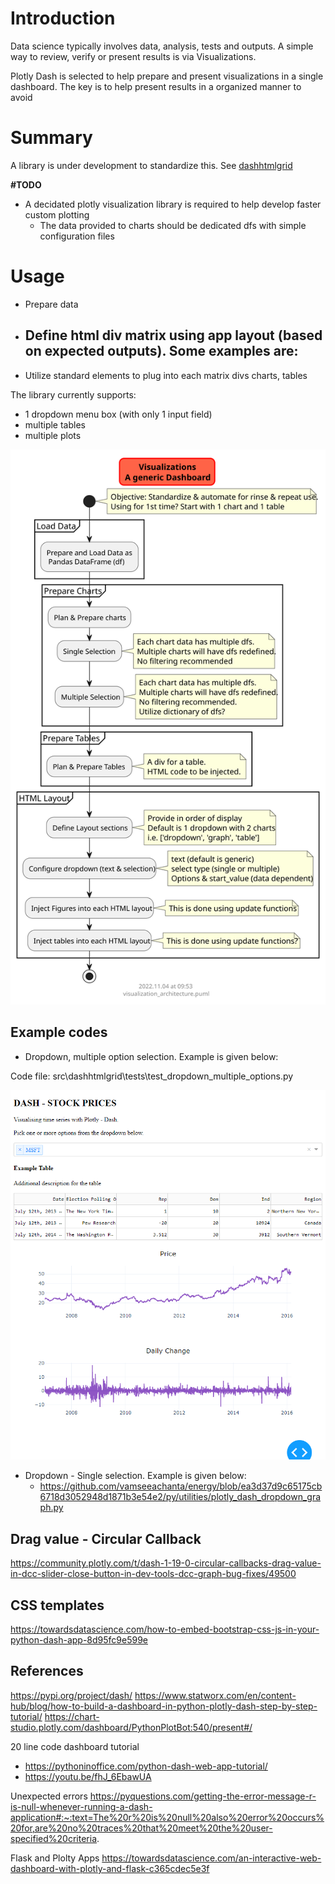 # Introduction

Data science typically involves data, analysis, tests and outputs. A simple way to review, verify or present results is via Visualizations.

Plotly Dash is selected to help prepare and present visualizations in a single dashboard. The key is to help present results in a organized manner to avoid 

# Summary

A library is under development to standardize this. See [dashhtmlgrid](https://github.com/vamseeachanta/dashhtmlgrid)

**#TODO**
- A decidated plotly visualization library is required to help develop faster custom plotting
    - The data provided to charts should be dedicated dfs with simple configuration files


# Usage

- Prepare data
- Define html div matrix using app layout (based on expected outputs). Some examples are:
    - 
- Utilize standard elements to plug into each matrix divs charts, tables 

The library currently supports:
- 1 dropdown menu box (with only 1 input field)
- multiple tables
- multiple plots

<img src="docs/visualization_architecture.svg" width=auto, height=auto/>


## Example codes

- Dropdown, multiple option selection. Example is given below:

Code file: src\dashhtmlgrid\tests\test_dropdown_multiple_options.py

<img src="docs\test_dropdown_multiple_options.png" width=600, height=auto/>


- Dropdown - Single selection. Example is given below:
    - https://github.com/vamseeachanta/energy/blob/ea3d37d9c65175cb6718d3052948d1871b3e54e2/py/utilities/plotly_dash_dropdown_graph.py


## Drag value - Circular Callback

https://community.plotly.com/t/dash-1-19-0-circular-callbacks-drag-value-in-dcc-slider-close-button-in-dev-tools-dcc-graph-bug-fixes/49500


## CSS templates

https://towardsdatascience.com/how-to-embed-bootstrap-css-js-in-your-python-dash-app-8d95fc9e599e

## References

https://pypi.org/project/dash/
https://www.statworx.com/en/content-hub/blog/how-to-build-a-dashboard-in-python-plotly-dash-step-by-step-tutorial/
https://chart-studio.plotly.com/dashboard/PythonPlotBot:540/present#/

20 line code dashboard tutorial
- https://pythoninoffice.com/python-dash-web-app-tutorial/
- https://youtu.be/fhJ_6EbawUA

Unexpected errors
https://pyquestions.com/getting-the-error-message-r-is-null-whenever-running-a-dash-application#:~:text=The%20r%20is%20null%20also%20error%20occurs%20for,are%20no%20traces%20that%20meet%20the%20user-specified%20criteria.


Flask and Plolty Apps
https://towardsdatascience.com/an-interactive-web-dashboard-with-plotly-and-flask-c365cdec5e3f

